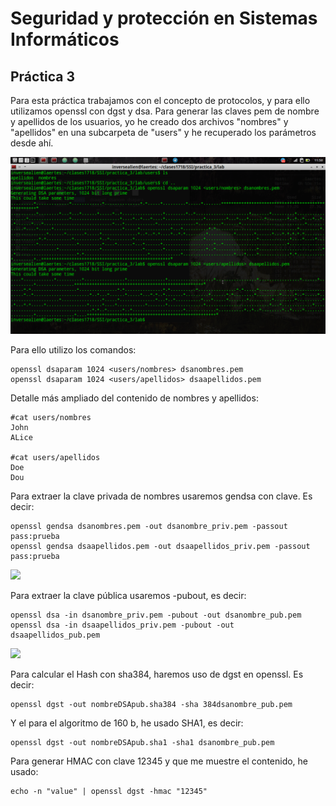 # Seguridad y protección en Sistemas Informáticos
## Práctica 3

Para esta práctica trabajamos con el concepto de protocolos, y para ello utilizamos openssl con dgst y dsa. Para generar las claves pem de nombre y apellidos de los usuarios, yo he creado dos archivos "nombres" y "apellidos" en una subcarpeta de "users" y he recuperado los parámetros desde ahí.

![](images/nombresyapellidos.png)

Para ello utilizo los comandos:

    openssl dsaparam 1024 <users/nombres> dsanombres.pem
    openssl dsaparam 1024 <users/apellidos> dsaapellidos.pem

Detalle más ampliado del contenido de nombres y apellidos:

    #cat users/nombres
    John
    ALice

    #cat users/apellidos
    Doe
    Dou

Para extraer la clave privada de nombres usaremos gendsa con clave. Es decir:

    openssl gendsa dsanombres.pem -out dsanombre_priv.pem -passout pass:prueba
    openssl gendsa dsaapellidos.pem -out dsaapellidos_priv.pem -passout pass:prueba

![](imagenes/privadas.png)

Para extraer la clave pública usaremos -pubout, es decir:

    openssl dsa -in dsanombre_priv.pem -pubout -out dsanombre_pub.pem
    openssl dsa -in dsaapellidos_priv.pem -pubout -out dsaapellidos_pub.pem

![](imagenes/publi.png)

Para calcular el Hash con sha384, haremos uso de dgst en openssl. Es decir:

    openssl dgst -out nombreDSApub.sha384 -sha 384dsanombre_pub.pem

Y el para el algoritmo de 160 b, he usado SHA1, es decir:

    openssl dgst -out nombreDSApub.sha1 -sha1 dsanombre_pub.pem

Para generar HMAC con clave 12345 y que me muestre el contenido, he usado:

    echo -n "value" | openssl dgst -hmac "12345"

